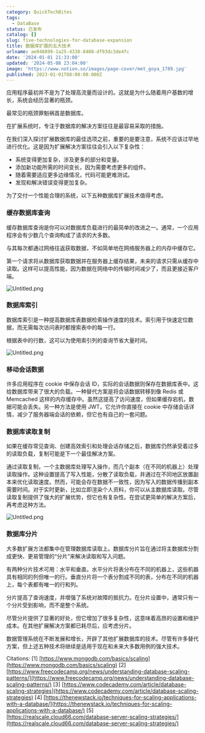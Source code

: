 ```yaml
---
category: QuickTechBites
tags:
  - DataBase
status: 已发布
catalog: []
slug: five-technologies-for-database-expansion
title: 数据库扩展的五大技术
urlname: ae048899-1a25-4338-8408-df93dc3de4fc
date: '2024-01-01 21:33:00'
updated: '2024-05-08 23:04:00'
image: 'https://www.notion.so/images/page-cover/met_goya_1789.jpg'
published: 2023-01-01T08:00:00.000Z
---
```


应用程序最初并不是为了处理高流量而设计的。这就是为什么随着用户基数的增长，系统会经历显著的瓶颈。


最常见的瓶颈罪魁祸首是数据库。


在扩展系统时，专注于数据库的解决方案往往是最容易采取的措施。


在我们深入探讨扩展数据库的最佳选项之前，重要的是要注意，系统不应该过早地进行优化。这是因为扩展解决方案往往会引入以下复杂性：

- 系统变得更加复杂，涉及更多的部分和变量。
- 添加新功能所需的时间变长，因为需要考虑更多的组件。
- 随着需要适应更多边缘情况，代码可能更难测试。
- 发现和解决错误变得更加复杂。

为了交付一个性能合理的系统，以下五种数据库扩展技术值得考虑。


### **缓存数据库查询**


缓存数据库查询是你可以对数据库负载进行的最简单的改进之一。通常，一个应用程序会有少数几个查询构成了请求的大多数。


与其每次都通过网络往返获取数据，不如简单地在网络服务器上的内存中缓存它。


第一个请求将从数据库获取数据并在服务器上缓存结果，未来的请求只需从缓存中读取。这样可以提高性能，因为数据在网络中的传输时间减少了，而且更接近客户端。


![Untitled.png](https://prod-files-secure.s3.us-west-2.amazonaws.com/5d24fe63-e567-4804-86f9-9fdc62e13082/90ccd300-8cb4-4392-a93f-76f7d0b7f352/Untitled.png?X-Amz-Algorithm=AWS4-HMAC-SHA256&X-Amz-Content-Sha256=UNSIGNED-PAYLOAD&X-Amz-Credential=ASIAZI2LB466YYYWFQO2%2F20250220%2Fus-west-2%2Fs3%2Faws4_request&X-Amz-Date=20250220T053738Z&X-Amz-Expires=3600&X-Amz-Security-Token=IQoJb3JpZ2luX2VjEI7%2F%2F%2F%2F%2F%2F%2F%2F%2F%2FwEaCXVzLXdlc3QtMiJHMEUCIQD9hNzLPBuylSDTRvZtCYVBOWRNUWP8hhljR3Dsu7TjbQIgFlzGS2JTzUmKBGHVhlZ%2BzDqWHKQxj%2BcT46XnoT39R64qiAQIt%2F%2F%2F%2F%2F%2F%2F%2F%2F%2F%2FARAAGgw2Mzc0MjMxODM4MDUiDM53KNe6UbWVRB6o6yrcA4gLagLnnNDwLUcbhKbjrqJsRMBHoCB%2BSyTstbqh%2B%2Fj8F2ezfRrTpMUnEQAK0PYOE3%2FmmxcSuaCs0kL3FDYWmSiolNR7DHKbhVkfhQFYge8JgljDSXFYnZZtBImWfaBv5yCwgEo7NYA%2BoAZPxM3gkpie8kqUlj8LNmZlW1GDS%2BVmba%2BD7043JzKhuwRdlrCHvS3pobA8sjvV9ce2Nidw4j7gXE839cQx9gPFVk5NKnVGtMSgDOw9hwC8lOZbizruY0JwKVlUsAJh8ssb11LaL4QhTkDOBB%2BrSWnEwWnNaiYvKPFhjceKdtBq6%2FwPYl7O622Nh9cNguse06cZQkL2DjZ9Tp5UQv7Pwz0iF9hykv00lCQQmqzjaruzOWQgi2q7VD1T9iQKZ6H%2FenEE%2FS8F3yHULeay28qzmL0WKX5%2Fg1GQarr70pCp8bGkhhmiC10t6yJoomBJzZ12TgnV%2Bi9zF764IavImdB%2FhPgWJqeXD%2B%2FPWBp98BB3IM9R2zJT8H%2Be6GYeSZFWC4BkiGcZWfvv2F%2Fmdw0Nu48F7iIdtSlxXFpYqC9j5D30Q3rh7kj8n0LQAKfE7TuAia4ePxO9NsOinWT8NFde4KnU2%2BNZ8ElF3oNDxKtfmgPwxdJYfOK5MMb82r0GOqUB%2FJL1RrdGMEMOijEUM%2Fa7DxmfpOCV%2F4zY32kuiIDKUYIPSw1%2F3XGcEBH7OmotuFh0lztPpmAxwLbdtyvs4lmuB0ZlR1q66aes0Gzxa4B9GHRK1d%2Fw0XCWjEFrqp8i6142zzl6pwmNu3K84Ury1yMlrzGFpDAk9bs%2FJ3NdwoIlHYe6DUujZYzYcH%2BQvnJRWJlwjAbr%2FTVFLuu6146FaddeQAxH6%2F7S&X-Amz-Signature=25cfa12f3bc79ae0d19ba3844e96ae7230b53f6779f8cb31a5ed791fd0506f1e&X-Amz-SignedHeaders=host&x-id=GetObject)


### **数据库索引**


数据库索引是一种提高数据库表数据检索操作速度的技术。索引用于快速定位数据，而无需每次访问表时都搜索表中的每一行。


根据表中的行数，这可以为使用索引列的查询节省大量时间。


![Untitled.png](https://prod-files-secure.s3.us-west-2.amazonaws.com/5d24fe63-e567-4804-86f9-9fdc62e13082/d4109739-24f9-4adf-abd6-8eec0d12f3c8/Untitled.png?X-Amz-Algorithm=AWS4-HMAC-SHA256&X-Amz-Content-Sha256=UNSIGNED-PAYLOAD&X-Amz-Credential=ASIAZI2LB466YYYWFQO2%2F20250220%2Fus-west-2%2Fs3%2Faws4_request&X-Amz-Date=20250220T053738Z&X-Amz-Expires=3600&X-Amz-Security-Token=IQoJb3JpZ2luX2VjEI7%2F%2F%2F%2F%2F%2F%2F%2F%2F%2FwEaCXVzLXdlc3QtMiJHMEUCIQD9hNzLPBuylSDTRvZtCYVBOWRNUWP8hhljR3Dsu7TjbQIgFlzGS2JTzUmKBGHVhlZ%2BzDqWHKQxj%2BcT46XnoT39R64qiAQIt%2F%2F%2F%2F%2F%2F%2F%2F%2F%2F%2FARAAGgw2Mzc0MjMxODM4MDUiDM53KNe6UbWVRB6o6yrcA4gLagLnnNDwLUcbhKbjrqJsRMBHoCB%2BSyTstbqh%2B%2Fj8F2ezfRrTpMUnEQAK0PYOE3%2FmmxcSuaCs0kL3FDYWmSiolNR7DHKbhVkfhQFYge8JgljDSXFYnZZtBImWfaBv5yCwgEo7NYA%2BoAZPxM3gkpie8kqUlj8LNmZlW1GDS%2BVmba%2BD7043JzKhuwRdlrCHvS3pobA8sjvV9ce2Nidw4j7gXE839cQx9gPFVk5NKnVGtMSgDOw9hwC8lOZbizruY0JwKVlUsAJh8ssb11LaL4QhTkDOBB%2BrSWnEwWnNaiYvKPFhjceKdtBq6%2FwPYl7O622Nh9cNguse06cZQkL2DjZ9Tp5UQv7Pwz0iF9hykv00lCQQmqzjaruzOWQgi2q7VD1T9iQKZ6H%2FenEE%2FS8F3yHULeay28qzmL0WKX5%2Fg1GQarr70pCp8bGkhhmiC10t6yJoomBJzZ12TgnV%2Bi9zF764IavImdB%2FhPgWJqeXD%2B%2FPWBp98BB3IM9R2zJT8H%2Be6GYeSZFWC4BkiGcZWfvv2F%2Fmdw0Nu48F7iIdtSlxXFpYqC9j5D30Q3rh7kj8n0LQAKfE7TuAia4ePxO9NsOinWT8NFde4KnU2%2BNZ8ElF3oNDxKtfmgPwxdJYfOK5MMb82r0GOqUB%2FJL1RrdGMEMOijEUM%2Fa7DxmfpOCV%2F4zY32kuiIDKUYIPSw1%2F3XGcEBH7OmotuFh0lztPpmAxwLbdtyvs4lmuB0ZlR1q66aes0Gzxa4B9GHRK1d%2Fw0XCWjEFrqp8i6142zzl6pwmNu3K84Ury1yMlrzGFpDAk9bs%2FJ3NdwoIlHYe6DUujZYzYcH%2BQvnJRWJlwjAbr%2FTVFLuu6146FaddeQAxH6%2F7S&X-Amz-Signature=d2a889ac962b75d7e8e759ccb6c134c6d58bac7855c618ae4aaddb70a6ea77f7&X-Amz-SignedHeaders=host&x-id=GetObject)


### **移动会话数据**


许多应用程序在 cookie 中保存会话 ID，实际的会话数据则保存在数据库表中。这给数据库带来了很大的负载。一种替代方案是将会话数据转移到像 Redis 或 Memcached 这样的内存缓存中。虽然这提高了访问速度，但如果缓存宕机，数据可能会丢失。另一种方法是使用 JWT，它允许你直接在 cookie 中存储会话详情，减少了服务器端会话的依赖，但它也有自己的一套问题。


### **数据库读取复制**


如果在缓存常见查询、创建高效索引和处理会话存储之后，数据库仍然承受着过多的读取负载，复制可能是下一个最佳解决方案。


通过读取复制，一个主数据库处理写入操作，而几个副本（在不同的机器上）处理读取操作。这种设置提高了写入性能，分散了读取负载，并通过在不同地区放置副本来优化读取速度。然而，可能会存在数据不一致性，因为写入的数据传播到副本需要时间。对于实时更新，比如立即渲染个人资料，你可以从主数据库读取。尽管读取复制提供了强大的扩展优势，但它也有复杂性。在尝试更简单的解决方案后，再考虑这种方法。


![Untitled.png](https://prod-files-secure.s3.us-west-2.amazonaws.com/5d24fe63-e567-4804-86f9-9fdc62e13082/24928cbe-8502-42c3-8c51-57b72171cc67/Untitled.png?X-Amz-Algorithm=AWS4-HMAC-SHA256&X-Amz-Content-Sha256=UNSIGNED-PAYLOAD&X-Amz-Credential=ASIAZI2LB466YYYWFQO2%2F20250220%2Fus-west-2%2Fs3%2Faws4_request&X-Amz-Date=20250220T053738Z&X-Amz-Expires=3600&X-Amz-Security-Token=IQoJb3JpZ2luX2VjEI7%2F%2F%2F%2F%2F%2F%2F%2F%2F%2FwEaCXVzLXdlc3QtMiJHMEUCIQD9hNzLPBuylSDTRvZtCYVBOWRNUWP8hhljR3Dsu7TjbQIgFlzGS2JTzUmKBGHVhlZ%2BzDqWHKQxj%2BcT46XnoT39R64qiAQIt%2F%2F%2F%2F%2F%2F%2F%2F%2F%2F%2FARAAGgw2Mzc0MjMxODM4MDUiDM53KNe6UbWVRB6o6yrcA4gLagLnnNDwLUcbhKbjrqJsRMBHoCB%2BSyTstbqh%2B%2Fj8F2ezfRrTpMUnEQAK0PYOE3%2FmmxcSuaCs0kL3FDYWmSiolNR7DHKbhVkfhQFYge8JgljDSXFYnZZtBImWfaBv5yCwgEo7NYA%2BoAZPxM3gkpie8kqUlj8LNmZlW1GDS%2BVmba%2BD7043JzKhuwRdlrCHvS3pobA8sjvV9ce2Nidw4j7gXE839cQx9gPFVk5NKnVGtMSgDOw9hwC8lOZbizruY0JwKVlUsAJh8ssb11LaL4QhTkDOBB%2BrSWnEwWnNaiYvKPFhjceKdtBq6%2FwPYl7O622Nh9cNguse06cZQkL2DjZ9Tp5UQv7Pwz0iF9hykv00lCQQmqzjaruzOWQgi2q7VD1T9iQKZ6H%2FenEE%2FS8F3yHULeay28qzmL0WKX5%2Fg1GQarr70pCp8bGkhhmiC10t6yJoomBJzZ12TgnV%2Bi9zF764IavImdB%2FhPgWJqeXD%2B%2FPWBp98BB3IM9R2zJT8H%2Be6GYeSZFWC4BkiGcZWfvv2F%2Fmdw0Nu48F7iIdtSlxXFpYqC9j5D30Q3rh7kj8n0LQAKfE7TuAia4ePxO9NsOinWT8NFde4KnU2%2BNZ8ElF3oNDxKtfmgPwxdJYfOK5MMb82r0GOqUB%2FJL1RrdGMEMOijEUM%2Fa7DxmfpOCV%2F4zY32kuiIDKUYIPSw1%2F3XGcEBH7OmotuFh0lztPpmAxwLbdtyvs4lmuB0ZlR1q66aes0Gzxa4B9GHRK1d%2Fw0XCWjEFrqp8i6142zzl6pwmNu3K84Ury1yMlrzGFpDAk9bs%2FJ3NdwoIlHYe6DUujZYzYcH%2BQvnJRWJlwjAbr%2FTVFLuu6146FaddeQAxH6%2F7S&X-Amz-Signature=704eaac5abb1970b03a969470b38b483eccaac16aa55e5f48dd54390e6640a8b&X-Amz-SignedHeaders=host&x-id=GetObject)


### **数据库分片**


大多数扩展方法都集中在管理数据库读取上。数据库分片旨在通过将主数据库分割成更快、更易管理的“分片”来解决读取和写入问题。


有两种分片技术可用：水平和垂直。水平分片将表分布在不同的机器上，这些机器具有相同的列但唯一的行。垂直分片将一个表分割成不同的表，分布在不同的机器上，每个表都有唯一的行和列。


分片提高了查询速度，并增强了系统对故障的抵抗力。在分片设置中，通常只有一个分片受到影响，而不是整个系统。


尽管分片提供了显著的好处，但它增加了很多复杂性，这意味着高昂的设置和维护成本。在其他扩展解决方案都已耗尽后，应考虑分片。


数据管理系统在不断发展和增长，开辟了其他扩展数据库的技术。尽管有许多替代方案，但上述五种技术将继续是适用于现在和未来大多数用例的强大技术。


Citations:
[1] [https://www.mongodb.com/basics/scaling](https://www.mongodb.com/basics/scaling)
[2] [https://www.freecodecamp.org/news/understanding-database-scaling-patterns/](https://www.freecodecamp.org/news/understanding-database-scaling-patterns/)
[3] [https://www.codecademy.com/article/database-scaling-strategies](https://www.codecademy.com/article/database-scaling-strategies)
[4] [https://thenewstack.io/techniques-for-scaling-applications-with-a-database/](https://thenewstack.io/techniques-for-scaling-applications-with-a-database/)
[5] [https://realscale.cloud66.com/database-server-scaling-strategies/](https://realscale.cloud66.com/database-server-scaling-strategies/)

